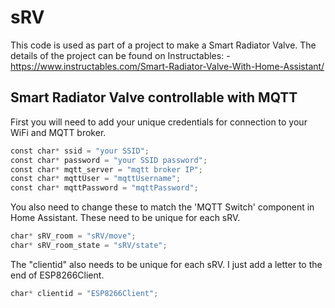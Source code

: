 # sRV
This code is used as part of a project to make a Smart Radiator Valve. The details of the project can be found on Instructables: -
https://www.instructables.com/Smart-Radiator-Valve-With-Home-Assistant/

## Smart Radiator Valve controllable with MQTT

First you will need to add your unique credentials for connection to your WiFi and MQTT broker.

```Python
const char* ssid = "your SSID";
const char* password = "your SSID password";
const char* mqtt_server = "mqtt broker IP";
const char* mqttUser = "mqttUsername";
const char* mqttPassword = "mqttPassword";
```

You also need to change these to match the 'MQTT Switch' component in Home Assistant. These need to be unique for each sRV.

```Python
char* sRV_room = "sRV/move";
char* sRV_room_state = "sRV/state";
```

The "clientid" also needs to be unique for each sRV. I just add a letter to the end of ESP8266Client.

```Python
char* clientid = "ESP8266Client";
```
